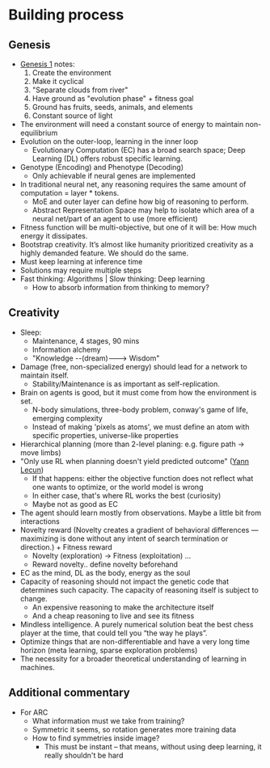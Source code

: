 # Building process

## Genesis

- [Genesis 1](https://www.biblegateway.com/passage/?search=Genesis%201&version=NIV) notes:
    1. Create the environment
    2. Make it cyclical
    3. "Separate clouds from river"
    4. Have ground as "evolution phase" + fitness goal
    5. Ground has fruits, seeds, animals, and elements
    6. Constant source of light
- The environment will need a constant source of energy to maintain non-equilibrium
- Evolution on the outer-loop, learning in the inner loop
  - Evolutionary Computation (EC) has a broad search space; Deep Learning (DL) offers robust specific learning.
- Genotype (Encoding) and Phenotype (Decoding)
  - Only achievable if neural genes are implemented
- In traditional neural net, any reasoning requires the same amount of computation = layer * tokens.
  - MoE and outer layer can define how big of reasoning to perform.
  - Abstract Representation Space may help to isolate which area of a neural net/part of an agent to use (more efficient)
- Fitness function will be multi-objective, but one of it will be: How much energy it dissipates.
- Bootstrap creativity. It’s almost like humanity prioritized creativity as a highly demanded feature. We should do the same.
- Must keep learning at inference time
- Solutions may require multiple steps
- Fast thinking: Algorithms | Slow thinking: Deep learning
  - How to absorb information from thinking to memory?

## Creativity

- Sleep:
  - Maintenance, 4 stages, 90 mins
  - Information alchemy
  - "Knowledge --(dream)---> Wisdom"
- Damage (free, non-specialized energy) should lead for a network to maintain itself.
  - Stability/Maintenance is as important as self-replication.  
- Brain on agents is good, but it must come from how the environment is set.
  - N-body simulations, three-body problem, conway's game of life, emerging complexity
  - Instead of making 'pixels as atoms', we must define an atom with specific properties, universe-like properties
- Hierarchical planning (more than 2-level planing: e.g. figure path -> move limbs)
- "Only use RL when planning doesn't yield predicted outcome" ([Yann Lecun](https://www.youtube.com/watch?v=5t1vTLU7s40))
  - If that happens: either the objective function does not reflect what one wants to optimize, or the world model is wrong
  - In either case, that's where RL works the best (curiosity)
  - Maybe not as good as EC
- The agent should learn mostly from observations. Maybe a little bit from interactions
- Novelty reward (Novelty creates a gradient of behavioral differences — maximizing is done without any intent of search termination or direction.) + Fitness reward
  - Novelty (exploration) -> Fitness (exploitation) ...
  - Reward novelty.. define novelty beforehand
- EC as the mind, DL as the body, energy as the soul
- Capacity of reasoning should not impact the genetic code that determines such capacity. The capacity of reasoning itself is subject to change.
  - An expensive reasoning to make the architecture itself
  - And a cheap reasoning to live and see its fitness
- Mindless intelligence. A purely numerical solution beat the best chess player at the time, that could tell you “the way he plays”.
- Optimize things that are non-differentiable and have a very long time horizon (meta learning, sparse exploration problems)
- The necessity for a broader theoretical understanding of learning in machines.

## Additional commentary

- For ARC
  - What information must we take from training?
  - Symmetric it seems, so rotation generates more training data
  - How to find symmetries inside image?
    - This must be instant – that means, without using deep learning, it really shouldn't be hard
